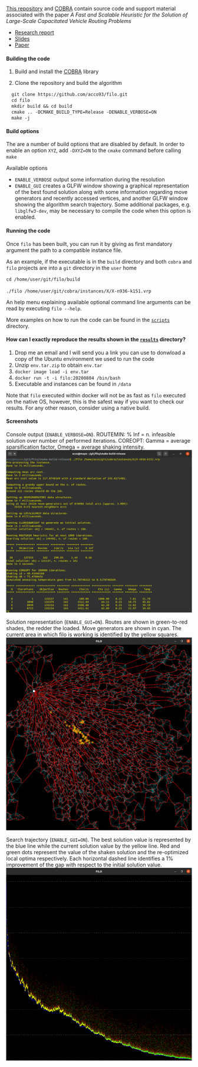 [This repository](https://github.com/acco93/filo) and [COBRA](https://github.com/acco93/cobra) contain source code and support material associated with the paper *A Fast and Scalable Heuristic for the Solution of Large-Scale Capacitated Vehicle Routing Problems*
- [Research report](https://github.com/acco93/filo/blob/master/docs/report.pdf)
- [Slides](https://github.com/acco93/filo/blob/master/docs/slides.pdf)
- [Paper](https://pubsonline.informs.org/doi/10.1287/trsc.2021.1059)

#### Building the code

1. Build and install the [COBRA](https://github.com/acco93/cobra) library

2. Clone the repository and build the algorithm

```
  git clone https://github.com/acco93/filo.git
  cd filo
  mkdir build && cd build
  cmake .. -DCMAKE_BUILD_TYPE=Release -DENABLE_VERBOSE=ON
  make -j
```

#### Build options

The are a number of build options that are disabled by default.
In order to enable an option `XYZ`, add `-DXYZ=ON` to the `cmake` command before calling `make`

Available options

* `ENABLE_VERBOSE` output some information during the resolution
* `ENABLE_GUI` creates a GLFW window showing a graphical representation of the best found solution along with some information regarding move generators and recently accessed vertices, and another GLFW window showing the algorithm search trajectory. Some additional packages, e.g. `libglfw3-dev`, may be necessary to compile the code when this option is enabled.

#### Running the code

Once `filo` has been built, you can run it by giving as first mandatory argument the path to a compatible instance file.

As an example, if the executable is in the `build` directory and both `cobra` and `filo` projects are into a `git` directory in the `user` home

```
cd /home/user/git/filo/build

./filo /home/user/git/cobra/instances/X/X-n936-k151.vrp
```

An help menu explaining available optional command line arguments can be read by executing `filo --help`.

More examples on how to run the code can be found in the [`scripts`](https://github.com/acco93/filo/tree/master/scripts) directory.

#### How can I exactly reproduce the results shown in the [`results`](https://github.com/acco93/filo/tree/master/results) directory?

1. Drop me an email and I will send you a link you can use to donwload a copy of the Ubuntu environment we used to run the code
2. Unzip `env.tar.zip` to obtain `env.tar`
3. `docker image load -i env.tar`
3. `docker run -t -i filo:20200804 /bin/bash`
4. Executable and instances can be found in `/data`

Note that `filo` executed within docker will not be as fast as `filo` executed on the native OS, however, this is the safest way if you want to check our results. For any other reason, consider using a native build.

#### Screenshots

Console output (`ENABLE_VERBOSE=ON`). ROUTEMIN: % Inf = n. infeasible solution over number of performed iterations. COREOPT: Gamma = average sparsification factor, Omega = average shaking intensity.
![Console output](images/console.png)

Solution representation (`ENABLE_GUI=ON`). Routes are shown in green-to-red shades, the redder the loaded.
Move generators are shown in cyan. The current area in which filo is working is identified by the yellow squares.
![Solution representation](images/solution.png)

Search trajectory (`ENABLE_GUI=ON`). The best solution value is represented by the blue line while the current solution value by the yellow line. Red and green dots represent the value of the shaken solution and the re-optimized local optima respectively. Each horizontal dashed line identifies a 1% improvement of the gap with respect to the initial solution value.
![Search trajectory](images/trajectory.png)
